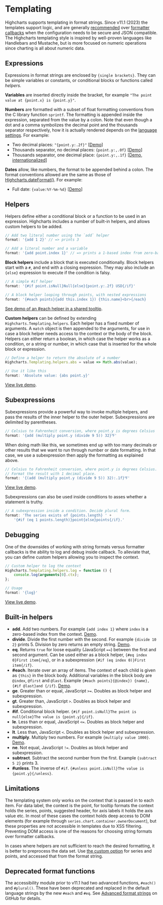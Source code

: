 Templating
==========

Highcharts supports templating in format strings. Since v11.1 (2023) the templates support logic, and are generally [recommended](https://www.highcharts.com/docs/chart-concepts/labels-and-string-formatting#format-strings) over [formatter callbacks](https://www.highcharts.com/docs/chart-concepts/labels-and-string-formatting#formatter-callbacks) when the configuration needs to be secure and JSON compatible. The Highcharts templating style is inspired by well-proven languages like Handlebars and Mustache, but is more focused on numeric operations since charting is all about numeric data.

## Expressions
Expressions in format strings are enclosed by `{single brackets}`. They can be simple variables or constants, or conditional blocks or functions called _helpers_.

**Variables** are inserted directly inside the bracket, for example `"The point value at {point.x} is {point.y}"`.

**Numbers** are formatted with a subset of float formatting conventions from the C library function `sprintf`. The formatting is appended inside the expression, separated from the value by a colon. Note that even though a dot and a comma symbolizes the decimal point and the thousands separator respectively, how it is actually rendered depends on the [language settings](https://api.highcharts.com/highcharts/lang). For example:

*   Two decimal places: `"{point.y:.2f}"` [[Demo](https://jsfiddle.net/gh/get/library/pure/highcharts/highcharts/tree/master/samples/highcharts/labels/two-decimal-places)]
*   Thousands separator, no decimal places: `{point.y:,.0f}` [[Demo](https://jsfiddle.net/gh/get/library/pure/highcharts/highcharts/tree/master/samples/highcharts/labels/no-decimal-places)]
*   Thousands separator, one decimal place: `{point.y:,.1f}` [[Demo, internationalized](https://jsfiddle.net/gh/get/library/pure/highcharts/highcharts/tree/master/samples/highcharts/labels/one-decimal-place)]

**Dates** allow, like numbers, the format to be appended behind a colon. The format conventions allowed are the same as those of [Highcharts.dateFormat()](https://api.highcharts.com/class-reference/Highcharts.Time#dateFormat). For example:

*   Full date: `{value:%Y-%m-%d}` [[Demo](https://jsfiddle.net/gh/get/library/pure/highcharts/highcharts/tree/master/samples/highcharts/labels/full-date)]

## Helpers
Helpers define either a conditional block or a function to be used in an expression. Highcharts includes a number of built-in helpers, and allows custom helpers to be added.

```js
// Add two literal number using the `add` helper
format: '{add 1 2}' // => prints 3

// Add a literal number and a variable
format: '{add point.index 1}' // => prints a 1-based index from zero-based
```

**Block helpers** include a block that is executed conditionally. Block helpers start with a `#`, and end with a closing expression. They may also include an `{else}` expression to execute if the condition is falsy.
```js
// A simple #if helper
format: '{#if point.isNull}Null{else}{point.y:.2f} USD{/if}'

// A block helper looping through points, with nested expressions
format: '{#each points}{add this.index 1}) {this.name}<br>{/each}
```
[See demo of an #each helper in a shared tooltip](https://jsfiddle.net/gh/get/library/pure/highcharts/highcharts/tree/master/samples/highcharts/tooltip/format-shared).

**Custom helpers** can be defined by extending `Highcharts.Templating.helpers`. Each helper has a fixed number of arguments. A `match` object is then appended to the arguments, for use in case a block helper needs access to the context or the body of the block. Helpers can either return a boolean, in which case the helper works as a condition, or a string or number, in which case that is inserted for the whole block or expression.

```js
// Define a helper to return the absolute of a number
Highcharts.Templating.helpers.abs = value => Math.abs(value);

// Use it like this
format: 'Absolute value: {abs point.y}'
```
[View live demo](https://jsfiddle.net/gh/get/library/pure/highcharts/highcharts/tree/master/samples/highcharts/demo/bar-negative-stack).

## Subexpressions
Subexpressions provide a powerful way to invoke multiple helpers, and pass the results of the inner helper to the outer helper. Subexpressions are delimited by parentheses.

```js
// Celsius to Fahrenheit conversion, where point.y is degrees Celsius
format: '{add (multiply point.y (divide 9 5)) 32}℉'
```

When doing math like this, we sometimes end up with too many decimals or other results that we want to run through number or date formatting. In that case, we use a subexpression then apply the formatting as explained above.

```js
// Celsius to Fahrenheit conversion, where point.y is degrees Celsius.
// Format the result with 1 decimal place.
format: '{(add (multiply point.y (divide 9 5)) 32):.1f}℉'
```

[View live demo](https://jsfiddle.net/gh/get/library/pure/highcharts/highcharts/tree/master/samples/highcharts/plotoptions/series-datalabels-format-subexpression).

Subexpressions can also be used inside conditions to asses whether a statement is truthy.
```js
// A subexpression inside a condition. Decide plural form.
format: 'The series exists of {points.length} ' +
    '{#if (eq 1 points.length)}point{else}points{/if}.'
```

## Debugging
One of the downsides of working with string formats versus formatter callbacks is the ability to log and debug inside callback. To alleviate that, you can define custom helpers allowing you to inspect the context.

```js
// Custom helper to log the context
Highcharts.Templating.helpers.log = function () {
    console.log(arguments[0].ctx);
};

// Usage
format: '{log}'
```
[View live demo](https://jsfiddle.net/gh/get/library/pure/highcharts/highcharts/tree/master/samples/highcharts/members/format-log).

## Built-in helpers
* **add**. Add two numbers. For example `{add index 1}` where `index` is a zero-based index from the context. [Demo](https://jsfiddle.net/gh/get/library/pure/highcharts/highcharts/tree/master/samples/highcharts/plotoptions/series-datalabels-format-subexpression).
* **divide**. Divide the first number with the second. For example `{divide 10 2}` prints 5. Division by zero returns an empty string. [Demo](https://jsfiddle.net/gh/get/library/pure/highcharts/highcharts/tree/master/samples/highcharts/plotoptions/series-datalabels-format-subexpression).
* **eq**. Returns `true` for loose equality (JavaScript `==`) between the first and second argument. Can be used either as a block helper, `{#eq index 0}First item{/eq}`, or in a subexpression `{#if (eq index 0)}First item{/if}`.
* **#each**. Iterate over an array of items. The context of each child is given as `{this}` in the block body. Additional variables in the block body are `@index`, `@first` and `@last`. Example `{#each points}{@index}) {name}, {#if @last}and {/if}`. [Demo](https://jsfiddle.net/gh/get/library/pure/highcharts/highcharts/tree/master/samples/highcharts/tooltip/format-shared).
* **ge**. Greater than or equal, JavaScript `>=`. Doubles as block helper and subexpression.
* **gt**. Greater than, JavaScript `>`. Doubles as block helper and subexpression.
* **#if**. Conditional block helper. `{#if point.isNull}The point is null{else}The value is {point.y}{/if}`.
* **le**. Less than or equal, JavaScript `<=`. Doubles as block helper and subexpression.
* **lt**. Less than, JavaScript `<`. Doubles as block helper and subexpression.
* **multiply**. Multiply two numbers. For example `{multiply value 1000}`. [Demo](https://jsfiddle.net/gh/get/library/pure/highcharts/highcharts/tree/master/samples/highcharts/plotoptions/series-datalabels-format-subexpression).
* **ne**. Not equal, JavaScript `!=`. Doubles as block helper and subexpression.
* **subtract**. Subtract the second number from the first. Example `{subtract 5 2}` prints 3.
* **#unless**. The inverse of `#if`. `{#unless point.isNull}The value is {point.y}{/unless}`.

## Limitations
The templating system only works on the context that is passed in to each item. For data label, the context is the point, for tooltip formats the context holds the series, points, suggested header, for axis labels it holds the axis value etc. In most of these cases the context holds deep access to DOM elements (for example through `series.chart.container.ownerDocument`), but these properties are not accessible in templates due to XSS filtering. Preventing DOM access is one of the reasons for choosing string formats over formatter callbacks.

In cases where helpers are not sufficient to reach the desired formatting, it is better to preprocess the data set. Use [the custom option](https://api.highcharts.com/highcharts/series.line.custom) for series and points, and accessed that from the format string.


## Deprecated format functions
The accessibility module prior to v11.1 had two advanced functions, `#each()` and `#plural()`. These have been deprecated and replaced in the default language strings by the new `#each` and `#eq`. See [Advanced format strings](https://github.com/highcharts/highcharts/blob/v11.0.0/docs/chart-concepts/labels-and-string-formatting.md#advanced-format-strings) on GitHub for details.